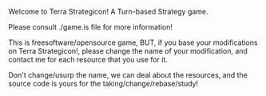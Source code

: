 Welcome to Terra Strategicon! 
 A Turn-based Strategy game.
 
 Please consult ./game.is file for more information!

 This is freesoftware/opensource game, BUT, if you base your modifications on 
 Terra Strategicon!, please change the name of your modification, and contact me 
 for each resource that you use for it. 
 
 Don't change/usurp the name, we can deal about the resources, and the 
 source code is yours for the taking/change/rebase/study!
